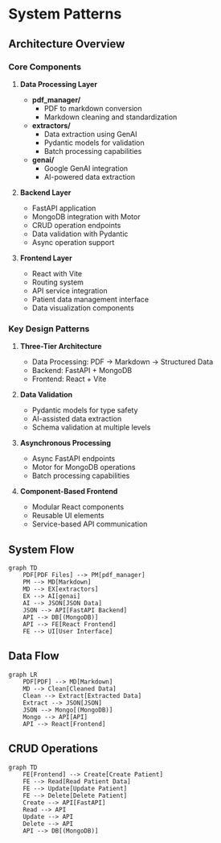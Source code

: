 # System Patterns

## Architecture Overview

### Core Components
1. **Data Processing Layer**
   - **pdf_manager/**
     - PDF to markdown conversion
     - Markdown cleaning and standardization
   - **extractors/**
     - Data extraction using GenAI
     - Pydantic models for validation
     - Batch processing capabilities
   - **genai/**
     - Google GenAI integration
     - AI-powered data extraction

2. **Backend Layer**
   - FastAPI application
   - MongoDB integration with Motor
   - CRUD operation endpoints
   - Data validation with Pydantic
   - Async operation support

3. **Frontend Layer**
   - React with Vite
   - Routing system
   - API service integration
   - Patient data management interface
   - Data visualization components

### Key Design Patterns

1. **Three-Tier Architecture**
   - Data Processing: PDF → Markdown → Structured Data
   - Backend: FastAPI + MongoDB
   - Frontend: React + Vite

2. **Data Validation**
   - Pydantic models for type safety
   - AI-assisted data extraction
   - Schema validation at multiple levels

3. **Asynchronous Processing**
   - Async FastAPI endpoints
   - Motor for MongoDB operations
   - Batch processing capabilities

4. **Component-Based Frontend**
   - Modular React components
   - Reusable UI elements
   - Service-based API communication

## System Flow
```mermaid
graph TD
    PDF[PDF Files] --> PM[pdf_manager]
    PM --> MD[Markdown]
    MD --> EX[extractors]
    EX --> AI[genai]
    AI --> JSON[JSON Data]
    JSON --> API[FastAPI Backend]
    API --> DB[(MongoDB)]
    API --> FE[React Frontend]
    FE --> UI[User Interface]
```

## Data Flow
```mermaid
graph LR
    PDF[PDF] --> MD[Markdown]
    MD --> Clean[Cleaned Data]
    Clean --> Extract[Extracted Data]
    Extract --> JSON[JSON]
    JSON --> Mongo[(MongoDB)]
    Mongo --> API[API]
    API --> React[Frontend]
```

## CRUD Operations
```mermaid
graph TD
    FE[Frontend] --> Create[Create Patient]
    FE --> Read[Read Patient Data]
    FE --> Update[Update Patient]
    FE --> Delete[Delete Patient]
    Create --> API[FastAPI]
    Read --> API
    Update --> API
    Delete --> API
    API --> DB[(MongoDB)]
